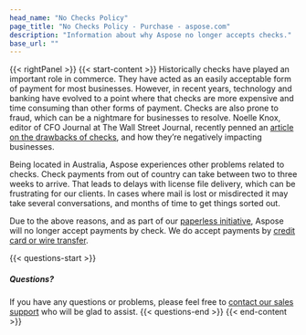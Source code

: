 ```yaml
---
head_name: "No Checks Policy"
page_title: "No Checks Policy - Purchase - aspose.com"
description: "Information about why Aspose no longer accepts checks."
base_url: ""
---
```

{{< rightPanel >}}
{{< start-content >}}
Historically checks have played an important role in commerce.  They have acted as an easily acceptable form of payment for most businesses.  However, in recent years, technology and banking have evolved to a point where that checks are more expensive and time consuming than other forms of payment.  Checks are also prone to fraud, which can be a nightmare for businesses to resolve.  Noelle Knox, editor of CFO Journal at The Wall Street Journal, recently penned an [article on the drawbacks of checks](https://www.linkedin.com/pulse/20140311151425-83986926-why-can-t-we-get-rid-of-checks), and how they’re negatively impacting businesses.

Being located in Australia, Aspose experiences other problems related to checks.  Check payments from out of country can take between two to three weeks to arrive.  That leads to delays with license file delivery, which can be frustrating for our clients.  In cases where mail is lost or misdirected it may take several conversations, and months of time to get things sorted out. 

Due to the above reasons, and as part of our [paperless initiative](https://about.aspose.com/legal/paperless-policy/), Aspose will no longer accept payments by check.  We do accept payments by [credit card or wire transfer](/policies/payment-methods).  

{{< questions-start >}}
##### **Questions?**
If you have any questions or problems, please feel free to [contact our sales support](https://about.aspose.com/contact/) who will be glad to assist.
{{< questions-end >}}
{{< end-content >}}